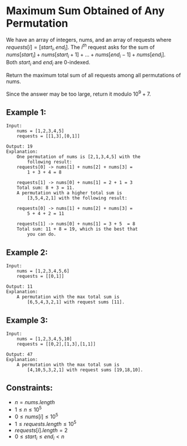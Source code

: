 # Maximum Sum Obtained of Any Permutation

We have an array of integers, nums, and an array of requests where  
$requests[i] = [start_i, end_i]$. The $i^{th}$ request asks for the sum of  
$nums[start_i] + nums[start_i + 1] + ... + nums[end_i - 1] + nums[end_i]$.  
Both $start_i$ and $end_i$ are 0-indexed.

Return the maximum total sum of all requests among all permutations of nums.

Since the answer may be too large, return it modulo $10^9 + 7$.

 

## Example 1:

    Input: 
        nums = [1,2,3,4,5]
        requests = [[1,3],[0,1]]

    Output: 19
    Explanation: 
        One permutation of nums is [2,1,3,4,5] with the
            following result: 
        requests[0] -> nums[1] + nums[2] + nums[3] = 
            1 + 3 + 4 = 8

        requests[1] -> nums[0] + nums[1] = 2 + 1 = 3
        Total sum: 8 + 3 = 11.
        A permutation with a higher total sum is 
            [3,5,4,2,1] with the following result:

        requests[0] -> nums[1] + nums[2] + nums[3] = 
            5 + 4 + 2 = 11

        requests[1] -> nums[0] + nums[1] = 3 + 5  = 8
        Total sum: 11 + 8 = 19, which is the best that 
            you can do.

## Example 2:

    Input: 
        nums = [1,2,3,4,5,6]
        requests = [[0,1]]

    Output: 11
    Explanation: 
        A permutation with the max total sum is 
            [6,5,4,3,2,1] with request sums [11].
        
## Example 3:

    Input: 
        nums = [1,2,3,4,5,10]
        requests = [[0,2],[1,3],[1,1]]

    Output: 47
    Explanation: 
        A permutation with the max total sum is 
            [4,10,5,3,2,1] with request sums [19,18,10].
        
 

## Constraints:

* $n = nums.length$
* $1 \le n \le 10^5$
* $0 \le nums[i] \le 10^5$
* $1 \le requests.length \le 10^5$
* $requests[i].length = 2$
* $0 \le start_i \le end_i < n$

